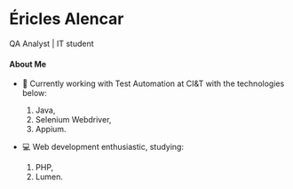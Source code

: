 # Éricles Alencar

QA Analyst | IT student

#### About Me

* :office: Currently working with Test Automation at CI&T with the technologies below:
  1. Java,
  2. Selenium Webdriver,
  3. Appium. 
  
* :computer: Web development enthusiastic, studying:
  1. PHP,
  2. Lumen.